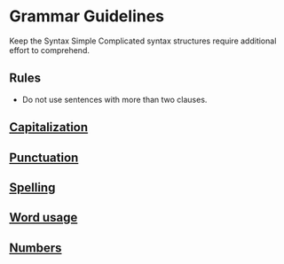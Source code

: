 # Grammar Guidelines

Keep the Syntax Simple
Complicated syntax structures require additional effort to comprehend.

## Rules

* Do not use sentences with more than two clauses.

## [Capitalization](#capitalization.md)

## [Punctuation](#punctuation.md)

## [Spelling](#spelling.md)

## [Word usage](#word-usage.md)

## [Numbers](#numbers.md)